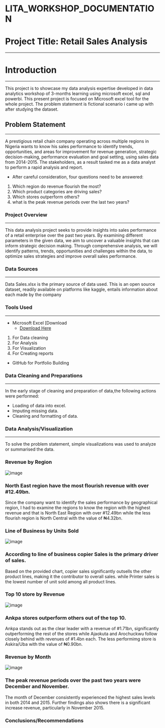 # LITA_WORKSHOP_DOCUMENTATION

# Project Title: Retail Sales Analysis 
---
# Introduction
---
This project is to showcase my data analysis expertise developed in data analytics workshop of 3-months learning using microsoft excel, sql and powerbi.
This present project is focused on Microsoft excel tool for the whole project. The problem statement is fictional scenario i came up with after studying the dataset.

## Problem Statement
---

A prestigious retail chain company operating across multiple regions in Nigeria wants to know his sales performance to identify trends, opportunities, and areas for improvement for revenue generation, strategic decision-making, performance evaluation and goal setting, using sales data from 2014-2015. The stakeholders, as a result tasked me as a data analyst to perform a rapid analysis and report.

   - After careful consideration, four questions need to be answered:
1. Which region do revenue flourish the most?
2. Which product categories are driving sales?
3. Which stores outperform others?
4. what is the peak revenue periods over the last two years?
   
### Project Overview
---

This data analysis project seeks to provide insights into sales performance of a retail enterprise over the past two years. By examining different parameters in the given data, we aim to uncover a valuable insights that can inform strategic decision making. Through comprehensive analysis, we will identify patterns, trends, opportunities and challenges within the data, to optimize sales strategies and improve overall sales performance.

### Data Sources
---

Data Sales.xlsx is the primary source of data used. This is an open source dataset, readily available on platforms like kaggle, entails information about each made by the company

### Tools Used
---

- Microsoft Excel  [Download
   - [Download Here](https://Microsoft.com)
1. For Data cleaning
2. For Analysis
3. For Visualization
4. For Creating reports
- GitHub for Portfolio Building

### Data Cleaning and Preparations
---

In the early stage of cleaning and preparation of data,the following actions were performed:

- Loading of data into excel.
- Imputing missing data.
- Cleaning and formatting of data.


### Data Analysis/Visualization
---
To solve the problem statement, simple visualizations was used to analyze or summarised the data.

### Revenue by Region
![image](https://github.com/user-attachments/assets/8a595542-6c02-49d8-809d-429b34f91aab)

### North East region have the most flourish revenue with over #12.49bn.

Since the company want to identify the sales performance by geographical region, I had to examine the regions to know the region with the highest revenue and that is North East Region with over  #12.49bn while the less flourish region is North Central with the value of ₦4.32bn.

### Line of Business by Units Sold
![image](https://github.com/user-attachments/assets/5f8a9275-dcfd-4e1d-b698-c450a8870edb)

 ### According to line of business copier Sales is the primary driver of sales. 
Based on the provided chart, copier sales significantly outsells the other product lines, making it the contributor to overall sales. while Printer sales is the lowest number of unit sold among all product lines.

### Top 10 store by Revenue
![image](https://github.com/user-attachments/assets/b38f6501-5fc9-4b1c-bb1d-fe2820aac5ac)

### Ankpa stores outperform others out of the top 10.
Ankpa stands out as the clear leader with a revenue of #1.71bn, significantly outperforming the rest of the stores while Ajaokuta and Arochuckwu follow closely behind with revenues of
#1.4bn each. The less performimg store is Askira/Uba with the value of ₦0.90bn.

### Revenue by Month
![image](https://github.com/user-attachments/assets/9b91fb86-0a1c-4b6c-9275-f16710bd1ebf)

### The peak revenue periods over the past two years were December and November.
The month of December consistently experienced the highest sales levels in both 2014 and 2015. Further findings also shows there is a significant increase revenue, particularly in November 2015.

### Conclusions/Recommendations 



